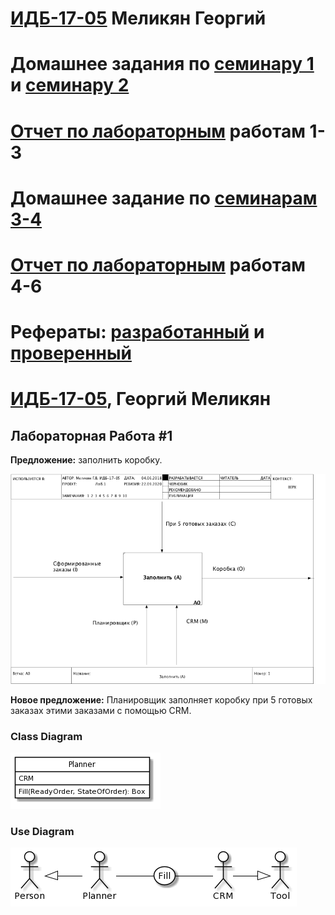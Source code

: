 # [ИДБ-17-05](https://github.com/stankin/design-part-1/wiki/list-idb-17-05) Меликян Георгий 

# Домашнее задания по [семинару 1](https://github.com/stankin/design-part-1/wiki/sem1#%D0%98%D0%94%D0%91-17-05) и [семинару 2](https://github.com/stankin/design-part-1/wiki/sem2#%D0%98%D0%94%D0%91-17-05)

# [Отчет по лабораторным](https://github.com/Kikucha/Kikucha.github.io/wiki/%D0%9B%D0%B0%D0%B1%D0%BE%D1%80%D0%B0%D1%82%D0%BE%D1%80%D0%BD%D1%8B%D0%B5-%D1%80%D0%B0%D0%B1%D0%BE%D1%82%D1%8B-1-3) работам 1-3

# Домашнее задание по [семинарам 3-4](https://github.com/Kikucha/Kikucha.github.io/wiki/%D0%94%D0%B5%D0%BB%D0%BE%D0%B2%D0%B0%D1%8F-%D0%B8%D0%B3%D1%80%D0%B0) 

# [Отчет по лабораторным]() работам 4-6

# Рефераты: [разработанный]() и [проверенный]()


# [ИДБ-17-05](https://github.com/stankin/design-part-1/wiki/list-idb-17-05), Георгий Меликян

## Лабораторная Работа #1

**Предложение:** заполнить коробку.

![Диаграмма](https://github.com/GeorgeMelikyan/design.github.io/blob/master/resources/01_A.png?raw=true)

**Новое предложение:** Планировщик заполняет коробку при 5 готовых заказах этими заказами с помощью CRM.

### Class Diagram
![none](https://github.com/GeorgeMelikyan/design.github.io/blob/master/resources/classDiagram.png?raw=true)

### Use Diagram
![none](https://github.com/GeorgeMelikyan/design.github.io/blob/master/resources/lab1/useDiagram.png?raw=true)
